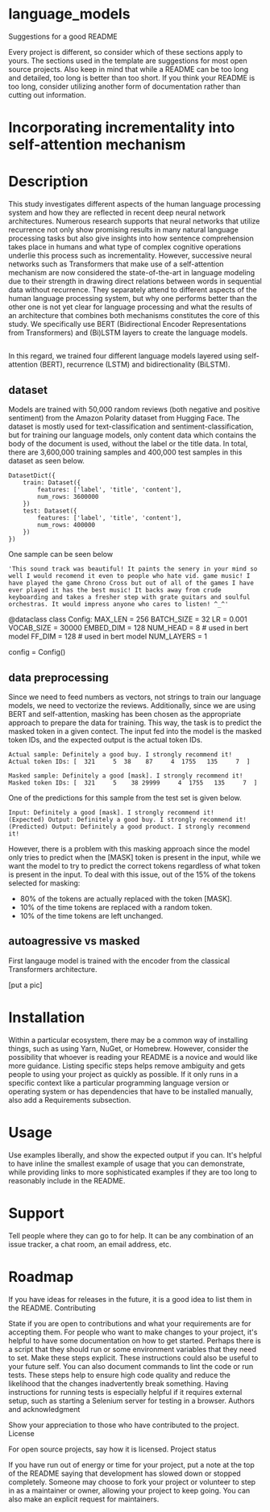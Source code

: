 # language_models

Suggestions for a good README

Every project is different, so consider which of these sections apply to yours. The sections used in the template are suggestions for most open source projects. Also keep in mind that while a README can be too long and detailed, too long is better than too short. If you think your README is too long, consider utilizing another form of documentation rather than cutting out information.

# Incorporating incrementality into self-attention mechanism 
# Description

This study investigates different aspects of the human language processing system and how they are reflected in recent deep neural network architectures.  Numerous research supports that neural networks that utilize recurrence not only show promising results in many natural language processing tasks but also give insights into how sentence comprehension takes place in humans and what type of complex cognitive operations underlie this process such as incrementality. However, successive neural networks such as Transformers that make use of a self-attention mechanism are now considered the state-of-the-art in language modeling due to their strength in drawing direct relations between words in sequential data without recurrence.  They separately attend to different aspects of the human language processing system, but why one performs better than the other one is not yet clear for language processing and what the results of an architecture that combines both mechanisms constitutes the core of this study. We specifically use BERT (Bidirectional Encoder Representations from Transformers) and (Bi)LSTM layers to create the language models.

## 
In this regard, we trained four different language models layered using self-attention (BERT), recurrence (LSTM) and bidirectionality (BiLSTM).

## dataset

Models are trained with 50,000 random reviews (both negative and positive sentiment) from the Amazon Polarity dataset from Hugging Face. The dataset is mostly used for text-classification and sentiment-classification, but for training our language models, only content data which contains the body of the document is used, without the label or the title data. In total, there are 3,600,000 training samples and 400,000 test samples in this dataset as seen below.

```
DatasetDict({
    train: Dataset({
        features: ['label', 'title', 'content'],
        num_rows: 3600000
    })
    test: Dataset({
        features: ['label', 'title', 'content'],
        num_rows: 400000
    })
})
```

One sample can be seen below

```
'This sound track was beautiful! It paints the senery in your mind so well I would recomend it even to people who hate vid. game music! I have played the game Chrono Cross but out of all of the games I have ever played it has the best music! It backs away from crude keyboarding and takes a fresher step with grate guitars and soulful orchestras. It would impress anyone who cares to listen! ^_^'
```

@dataclass
class Config:
    MAX_LEN = 256
    BATCH_SIZE = 32
    LR = 0.001
    VOCAB_SIZE = 30000
    EMBED_DIM = 128
    NUM_HEAD = 8  # used in bert model
    FF_DIM = 128  # used in bert model
    NUM_LAYERS = 1


config = Config()

## data preprocessing

Since we need to feed numbers as vectors, not strings to train our language models, we need to vectorize the reviews. Additionally, since we are using BERT and self-attention, masking has been chosen as the appropriate approach to prepare the data for training. This way, the task is to predict the masked token in a given contect. The input fed into the model is the masked token IDs, and the expected output is the actual token IDs. 

```
Actual sample: Definitely a good buy. I strongly recommend it!
Actual token IDs: [  321     5  38    87     4  1755   135     7  ]

Masked sample: Definitely a good [mask]. I strongly recommend it!
Masked token IDs: [  321     5    38 29999     4  1755   135     7  ]
```

One of the predictions for this sample from the test set is given below. 

```
Input: Definitely a good [mask]. I strongly recommend it!
(Expected) Output: Definitely a good buy. I strongly recommend it!
(Predicted) Output: Definitely a good product. I strongly recommend it!
```

However, there is a problem with this masking approach since the model only tries to predict when the [MASK] token is present in the input, while we want the model to try to predict the correct tokens regardless of what token is present in the input. To deal with this issue, out of the 15% of the tokens selected for masking:
- 80% of the tokens are actually replaced with the token [MASK].
- 10% of the time tokens are replaced with a random token.
- 10% of the time tokens are left unchanged.

## autoagressive vs masked

First langauge model is trained with the encoder from the classical Transformers architecture.

[put a pic]

# Installation

Within a particular ecosystem, there may be a common way of installing things, such as using Yarn, NuGet, or Homebrew. However, consider the possibility that whoever is reading your README is a novice and would like more guidance. Listing specific steps helps remove ambiguity and gets people to using your project as quickly as possible. If it only runs in a specific context like a particular programming language version or operating system or has dependencies that have to be installed manually, also add a Requirements subsection.
# Usage

Use examples liberally, and show the expected output if you can. It's helpful to have inline the smallest example of usage that you can demonstrate, while providing links to more sophisticated examples if they are too long to reasonably include in the README.
# Support

Tell people where they can go to for help. It can be any combination of an issue tracker, a chat room, an email address, etc.
# Roadmap

If you have ideas for releases in the future, it is a good idea to list them in the README.
Contributing

State if you are open to contributions and what your requirements are for accepting them.
For people who want to make changes to your project, it's helpful to have some documentation on how to get started. Perhaps there is a script that they should run or some environment variables that they need to set. Make these steps explicit. These instructions could also be useful to your future self.
You can also document commands to lint the code or run tests. These steps help to ensure high code quality and reduce the likelihood that the changes inadvertently break something. Having instructions for running tests is especially helpful if it requires external setup, such as starting a Selenium server for testing in a browser.
Authors and acknowledgment

Show your appreciation to those who have contributed to the project.
License

For open source projects, say how it is licensed.
Project status

If you have run out of energy or time for your project, put a note at the top of the README saying that development has slowed down or stopped completely. Someone may choose to fork your project or volunteer to step in as a maintainer or owner, allowing your project to keep going. You can also make an explicit request for maintainers.
